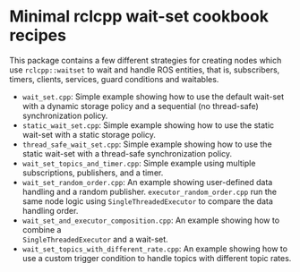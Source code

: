 # Minimal rclcpp wait-set cookbook recipes

This package contains a few different strategies for creating nodes which use `rclcpp::waitset` 
to wait and handle ROS entities, that is, subscribers, timers, clients, services, guard 
conditions and waitables.


* `wait_set.cpp`: Simple example showing how to use the default wait-set with a dynamic
  storage policy and a sequential (no thread-safe) synchronization policy.
* `static_wait_set.cpp`: Simple example showing how to use the static wait-set with a static 
  storage policy.
* `thread_safe_wait_set.cpp`: Simple example showing how to use the static wait-set with a 
  thread-safe synchronization policy.
* `wait_set_topics_and_timer.cpp`: Simple example using multiple subscriptions, 
  publishers, and a timer.
* `wait_set_random_order.cpp`: An example showing user-defined 
  data handling and a random publisher. `executor_random_order.cpp` run the same node logic 
  using `SingleThreadedExecutor` to compare the data handling order.  
* `wait_set_and_executor_composition.cpp`: An example showing how to combine a  
  `SingleThreadedExecutor` and a wait-set.
* `wait_set_topics_with_different_rate.cpp`: An example showing how to use a custom trigger 
  condition to handle topics with different topic rates.
